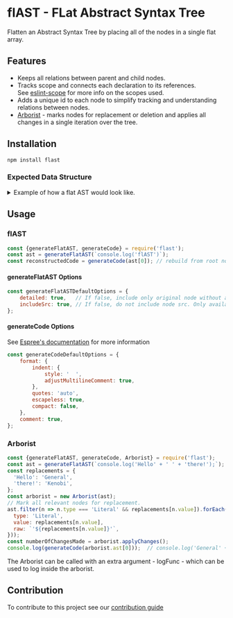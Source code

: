 # flAST - FLat Abstract Syntax Tree
Flatten an Abstract Syntax Tree by placing all of the nodes in a single flat array.

## Features
- Keeps all relations between parent and child nodes.
- Tracks scope and connects each declaration to its references.  
  See [eslint-scope](https://github.com/eslint/eslint-scope) for more info on the scopes used.
- Adds a unique id to each node to simplify tracking and understanding relations between nodes.
- <u>Arborist</u> - marks nodes for replacement or deletion and applies all changes in a single iteration over the tree.

## Installation
`npm install flast`

### Expected Data Structure
<details>
	<summary>Example of how a flat AST would look like.</summary>

Input code: `console.log('flAST');`.
Output object:
```javascript
const tree = [
	{
		type: 'program',
		start: 0,
		end: 21,
		range: [0, 21],
		body: [
			'<ref to nodeId#2>'
		],
		sourceType: 'script',
		comments: [],
		nodeId: 0,
		src: "console.log('flAST');",
		childNodes: [
			'<ref to nodeId#1>'
		],
		parentNode: null,
		scope: '<GlobalScope scopeId#0>'
	},
	{
		type: 'ExpressionStatement',
		start: 0,
		end: 21,
		range: [0, 21],
		expression: '<ref to nodeId#2>',
		nodeId: 1,
		src: "console.log('flAST');",
		childNodes: [
			'<ref to nodeId#2>'
		],
		parentNode: '<ref to nodeId#0>',
		scope: '<GlobalScope scopeId#0>'
	},
	{
		type: 'CallExpression',
		start: 0,
		end: 20,
		range: [0, 20],
		callee: '<ref to nodeId#3>',
		arguments: [
			'<ref to nodeId#6>'
		],
		optional: false,
		nodeId: 2,
		src: "console.log('flAST')",
		childNodes: [
			'<ref to nodeId#3>',
			'<ref to nodeId#6>'
		],
		parentNode: '<ref to nodeId#1>',
		scope: '<GlobalScope scopeId#0>'
	},
	{
		type: 'MemberExpression',
		start: 0,
		end: 11,
		range: [0, 11],
		object: '<ref to nodeId#4>',
		property: '<ref to nodeId#5>',
		computed: false,
		optional: false,
		nodeId: 3,
		src: 'console.log',
		childNodes: [
			'<ref to nodeId#4>',
			'<ref to nodeId#5>'
		],
		parentNode: '<ref to nodeId#2>',
		scope: '<GlobalScope scopeId#0>'
	},
	{
		type: 'Identifier',
		start: 0,
		end: 7,
		range: [0, 7],
		name: 'console',
		nodeId: 4,
		src: 'console',
		childNodes: [],
		parentNode: '<ref to nodeId#3>',
		scope: '<GlobalScope scopeId#0>'
	},
	{
		type: 'Identifier',
		start: 8,
		end: 11,
		range: [8, 11],
		name: 'log',
		nodeId: 5,
		src: 'log',
		childNodes: [],
		parentNode: '<ref to nodeId#3>',
		scope: '<GlobalScope scopeId#0>'
	},
	{
		type: 'Literal',
		start: 12,
		end: 19,
		range: [12, 19],
		value: "flAST",
		raw: "'flAST'",
		nodeId: 6,
		src: "'flAST'",
		childNodes: [],
		parentNode: '<ref to nodeId#2>',
		scope: '<GlobalScope scopeId#0>'
	}
];
```
</details>

## Usage
### flAST

```javascript
const {generateFlatAST, generateCode} = require('flast');
const ast = generateFlatAST(`console.log('flAST')`);
const reconstructedCode = generateCode(ast[0]); // rebuild from root node
```
#### generateFlatAST Options
```javascript
const generateFlatASTDefaultOptions = {
	detailed: true,   // If false, include only original node without any further details
	includeSrc: true, // If false, do not include node src. Only available when `detailed` option is true
};
```

#### generateCode Options
See [Espree's documentation](https://github.com/eslint/espree#options) for more information
```javascript
const generateCodeDefaultOptions = {
	format: {
		indent: {
			style: '  ',
			adjustMultilineComment: true,
		},
		quotes: 'auto',
		escapeless: true,
		compact: false,
	},
	comment: true,
};
```

### Arborist

```javascript
const {generateFlatAST, generateCode, Arborist} = require('flast');
const ast = generateFlatAST(`console.log('Hello' + ' ' + 'there!');`);
const replacements = {
  'Hello': 'General',
  'there!': 'Kenobi',
};
const arborist = new Arborist(ast);
// Mark all relevant nodes for replacement.
ast.filter(n => n.type === 'Literal' && replacements[n.value]).forEach(n => arborist.markNode(n, {
  type: 'Literal',
  value: replacements[n.value],
  raw: `'${replacements[n.value]}'`,
}));
const numberOfChangesMade = arborist.applyChanges();
console.log(generateCode(arborist.ast[0]));  // console.log('General' + ' ' + 'Kenobi');
```
The Arborist can be called with an extra argument - logFunc - which can be used to log
inside the arborist. 

## Contribution
To contribute to this project see our [contribution guide](CONTRIBUTING.md)